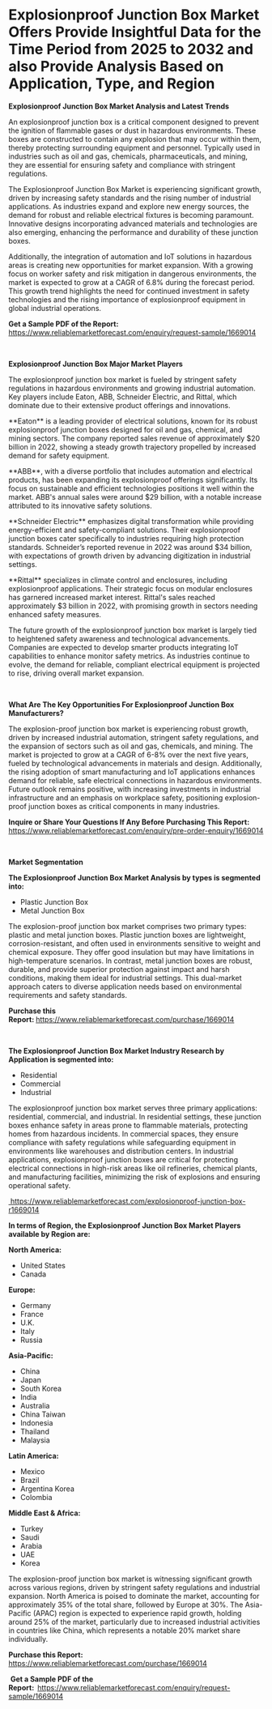 <p><h1>Explosionproof Junction Box Market Offers Provide Insightful Data for the Time Period from 2025 to 2032 and also Provide Analysis Based on Application, Type, and Region</h1></p><p><strong>Explosionproof Junction Box Market Analysis and Latest Trends</strong></p>
<p><p>An explosionproof junction box is a critical component designed to prevent the ignition of flammable gases or dust in hazardous environments. These boxes are constructed to contain any explosion that may occur within them, thereby protecting surrounding equipment and personnel. Typically used in industries such as oil and gas, chemicals, pharmaceuticals, and mining, they are essential for ensuring safety and compliance with stringent regulations.</p><p>The Explosionproof Junction Box Market is experiencing significant growth, driven by increasing safety standards and the rising number of industrial applications. As industries expand and explore new energy sources, the demand for robust and reliable electrical fixtures is becoming paramount. Innovative designs incorporating advanced materials and technologies are also emerging, enhancing the performance and durability of these junction boxes.</p><p>Additionally, the integration of automation and IoT solutions in hazardous areas is creating new opportunities for market expansion. With a growing focus on worker safety and risk mitigation in dangerous environments, the market is expected to grow at a CAGR of 6.8% during the forecast period. This growth trend highlights the need for continued investment in safety technologies and the rising importance of explosionproof equipment in global industrial operations.</p></p>
<p><strong>Get a Sample PDF of the Report:&nbsp;</strong> <a href="https://www.reliablemarketforecast.com/enquiry/request-sample/1669014?utm_campaign=1842&utm_medium=2&utm_source=Github&utm_content=ia&utm_term=16042025&utm_id=explosionproof-junction-box">https://www.reliablemarketforecast.com/enquiry/request-sample/1669014</a></p>
<p>&nbsp;</p>
<p><strong>Explosionproof Junction Box Major Market Players</strong></p>
<p><p>The explosionproof junction box market is fueled by stringent safety regulations in hazardous environments and growing industrial automation. Key players include Eaton, ABB, Schneider Electric, and Rittal, which dominate due to their extensive product offerings and innovations.</p><p>**Eaton** is a leading provider of electrical solutions, known for its robust explosionproof junction boxes designed for oil and gas, chemical, and mining sectors. The company reported sales revenue of approximately $20 billion in 2022, showing a steady growth trajectory propelled by increased demand for safety equipment.</p><p>**ABB**, with a diverse portfolio that includes automation and electrical products, has been expanding its explosionproof offerings significantly. Its focus on sustainable and efficient technologies positions it well within the market. ABB's annual sales were around $29 billion, with a notable increase attributed to its innovative safety solutions.</p><p>**Schneider Electric** emphasizes digital transformation while providing energy-efficient and safety-compliant solutions. Their explosionproof junction boxes cater specifically to industries requiring high protection standards. Schneider’s reported revenue in 2022 was around $34 billion, with expectations of growth driven by advancing digitization in industrial settings.</p><p>**Rittal** specializes in climate control and enclosures, including explosionproof applications. Their strategic focus on modular enclosures has garnered increased market interest. Rittal's sales reached approximately $3 billion in 2022, with promising growth in sectors needing enhanced safety measures.</p><p>The future growth of the explosionproof junction box market is largely tied to heightened safety awareness and technological advancements. Companies are expected to develop smarter products integrating IoT capabilities to enhance monitor safety metrics. As industries continue to evolve, the demand for reliable, compliant electrical equipment is projected to rise, driving overall market expansion.</p></p>
<p>&nbsp;</p>
<p><strong>What Are The Key Opportunities For Explosionproof Junction Box Manufacturers?</strong></p>
<p><p>The explosion-proof junction box market is experiencing robust growth, driven by increased industrial automation, stringent safety regulations, and the expansion of sectors such as oil and gas, chemicals, and mining. The market is projected to grow at a CAGR of 6-8% over the next five years, fueled by technological advancements in materials and design. Additionally, the rising adoption of smart manufacturing and IoT applications enhances demand for reliable, safe electrical connections in hazardous environments. Future outlook remains positive, with increasing investments in industrial infrastructure and an emphasis on workplace safety, positioning explosion-proof junction boxes as critical components in many industries.</p></p>
<p><strong>Inquire or Share Your Questions If Any Before Purchasing This Report:</strong> <a href="https://www.reliablemarketforecast.com/enquiry/pre-order-enquiry/1669014?utm_campaign=1842&utm_medium=2&utm_source=Github&utm_content=ia&utm_term=16042025&utm_id=explosionproof-junction-box">https://www.reliablemarketforecast.com/enquiry/pre-order-enquiry/1669014</a></p>
<p>&nbsp;</p>
<p><strong>Market Segmentation</strong></p>
<p><strong>The Explosionproof Junction Box Market Analysis by types is segmented into:</strong></p>
<p><ul><li>Plastic Junction Box</li><li>Metal Junction Box</li></ul></p>
<p><p>The explosion-proof junction box market comprises two primary types: plastic and metal junction boxes. Plastic junction boxes are lightweight, corrosion-resistant, and often used in environments sensitive to weight and chemical exposure. They offer good insulation but may have limitations in high-temperature scenarios. In contrast, metal junction boxes are robust, durable, and provide superior protection against impact and harsh conditions, making them ideal for industrial settings. This dual-market approach caters to diverse application needs based on environmental requirements and safety standards.</p></p>
<p><strong>Purchase this Report:&nbsp;</strong><a href="https://www.reliablemarketforecast.com/purchase/1669014?utm_campaign=1842&utm_medium=2&utm_source=Github&utm_content=ia&utm_term=16042025&utm_id=explosionproof-junction-box">https://www.reliablemarketforecast.com/purchase/1669014</a></p>
<p>&nbsp;</p>
<p><strong>The Explosionproof Junction Box Market Industry Research by Application is segmented into:</strong></p>
<p><ul><li>Residential</li><li>Commercial</li><li>Industrial</li></ul></p>
<p><p>The explosionproof junction box market serves three primary applications: residential, commercial, and industrial. In residential settings, these junction boxes enhance safety in areas prone to flammable materials, protecting homes from hazardous incidents. In commercial spaces, they ensure compliance with safety regulations while safeguarding equipment in environments like warehouses and distribution centers. In industrial applications, explosionproof junction boxes are critical for protecting electrical connections in high-risk areas like oil refineries, chemical plants, and manufacturing facilities, minimizing the risk of explosions and ensuring operational safety.</p></p>
<p><a href="https://www.reliablemarketforecast.com/explosionproof-junction-box-r1669014?utm_campaign=1842&utm_medium=2&utm_source=Github&utm_content=ia&utm_term=16042025&utm_id=explosionproof-junction-box">&nbsp;https://www.reliablemarketforecast.com/explosionproof-junction-box-r1669014</a></p>
<p><strong>In terms of Region, the Explosionproof Junction Box Market Players available by Region are:</strong></p>
<p>
    <p> <strong> North America: </strong>
        <ul>
            <li>United States</li>
            <li>Canada</li>
        </ul>
        </p> 
    <p> <strong> Europe: </strong>
        <ul>
            <li>Germany</li>
            <li>France</li>
            <li>U.K.</li>
            <li>Italy</li>
            <li>Russia</li>
        </ul>
        </p> 
    <p> <strong> Asia-Pacific: </strong>
        <ul>
            <li>China</li>
            <li>Japan</li>
            <li>South Korea</li>
            <li>India</li>
            <li>Australia</li>
            <li>China Taiwan</li>
            <li>Indonesia</li>
            <li>Thailand</li>
            <li>Malaysia</li>
        </ul>
        </p> 
    <p> <strong> Latin America: </strong>
        <ul>
            <li>Mexico</li>
            <li>Brazil</li>
            <li>Argentina Korea</li>
            <li>Colombia</li>
        </ul>
        </p> 
    <p> <strong> Middle East & Africa: </strong>
        <ul>
            <li>Turkey</li>
            <li>Saudi</li>
            <li>Arabia</li>
            <li>UAE</li>
            <li>Korea</li>
        </ul>
    </p>
    </p>
<p><p>The explosion-proof junction box market is witnessing significant growth across various regions, driven by stringent safety regulations and industrial expansion. North America is poised to dominate the market, accounting for approximately 35% of the total share, followed by Europe at 30%. The Asia-Pacific (APAC) region is expected to experience rapid growth, holding around 25% of the market, particularly due to increased industrial activities in countries like China, which represents a notable 20% market share individually.</p></p>
<p><strong>Purchase this Report: </strong><a href="https://www.reliablemarketforecast.com/purchase/1669014?utm_campaign=1842&utm_medium=2&utm_source=Github&utm_content=ia&utm_term=16042025&utm_id=explosionproof-junction-box">https://www.reliablemarketforecast.com/purchase/1669014</a></p>
<p>&nbsp;<strong>Get a Sample PDF of the Report:&nbsp;&nbsp;</strong><a href="https://www.reliablemarketforecast.com/enquiry/request-sample/1669014?utm_campaign=1842&utm_medium=2&utm_source=Github&utm_content=ia&utm_term=16042025&utm_id=explosionproof-junction-box">https://www.reliablemarketforecast.com/enquiry/request-sample/1669014</a></p>
<p><strong></strong></p>
<p><p></p><p></p><p></p></p>
